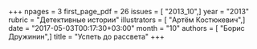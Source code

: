 +++
npages = 3
first_page_pdf = 26
issues = [ "2013_10",]
year = "2013"
rubric = "Детективные истории"
illustrators = [ "Артём Костюкевич",]
date = "2017-05-03T00:17:30+03:00"
month = "10"
authors = [ "Борис Дружинин",]
title = "Успеть до рассвета"
+++
